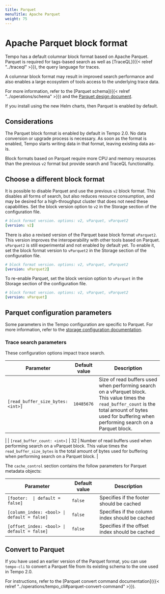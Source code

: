 ```yaml
---
title: Parquet
menuTitle: Apache Parquet
weight: 75
---
```


# Apache Parquet block format


Tempo has a default columnar block format based on Apache Parquet. Parquet is required for tags-based search as well as [TraceQL]({{< relref "../traceql" >}}), the query language for traces.

A columnar block format may result in improved search performance and also enables a large ecosystem of tools access to the underlying trace data.

For more information, refer to the [Parquet schema]({{< relref "../operations/schema" >}}) and the [Parquet design document](https://github.com/mdisibio/tempo/blob/design-proposal-parquet/docs/design-proposals/2022-04%20Parquet.md).

If you install using the new Helm charts, then Parquet is enabled by default.

## Considerations

The Parquet block format is enabled by default in Tempo 2.0. No data conversion or upgrade process is necessary. As soon as the format is enabled, Tempo starts writing data in that format, leaving existing data as-is.

Block formats based on Parquet require more CPU and memory resources than the previous `v2` format but provide search and TraceQL functionality.

## Choose a different block format

It is possible to disable Parquet and use the previous `v2` block format. This disables all forms of search, but also reduces resource consumption, and may be desired for a high-throughput cluster that does not need these capabilities. Set the block version option to `v2` in the Storage section of the configuration file.

```yaml
# block format version. options: v2, vParquet, vParquet2
[version: v2]
```

There is also a revised version of the Parquet base block format `vParquet2`. This version improves the interoperability with other tools based on Parquet. `vParquet2` is still experimental and not enabled by default yet. To enable it, set the block format version to `vParquet2` in the Storage section of the configuration file.

```yaml
# block format version. options: v2, vParquet, vParquet2
[version: vParquet2]
```

To re-enable Parquet, set the block version option to `vParquet` in the Storage section of the configuration file.

```yaml
# block format version. options: v2, vParquet, vParquet2
[version: vParquet]
```

## Parquet configuration parameters

Some parameters in the Tempo configuration are specific to Parquet.
For more information, refer to the [storage configuration documentation](https://grafana.com/docs/tempo/latest/configuration/#storage).

### Trace search parameters

These configuration options impact trace search.

| Parameter | Default value | Description |
| --- | --- | --- |
| `[read_buffer_size_bytes: <int>]` | `10485676` | Size of read buffers used when performing search on a vParquet block. This value times the `read_buffer_count`  is the total amount of bytes used for buffering when performing search on a Parquet block.
 |
| `[read_buffer_count: <int>]` | 32 | Number of read buffers used when performing search on a vParquet block. This value times the `read_buffer_size_bytes` is the total amount of bytes used for buffering when performing search on a Parquet block.
 |

The `cache_control` section contains the follow parameters for Parquet metadata objects:

| Parameter | Default value | Description |
| --- | --- | --- |
| <code>[footer: <bool> \| default = false]</code> | `false` | Specifies if the footer should be cached |
| `[column_index: <bool> \| default = false]` | `false` | Specifies if the column index should be cached |
| `[offset_index: <bool> \| default = false]` | `false` | Specifies if the offset index should be cached |

## Convert to Parquet

If you have used an earlier version of the Parquet format, you can use `tempo-cli` to convert a Parquet file from its existing schema to the one used in Tempo 2.0.

For instructions, refer to the [Parquet convert command documentation]({{< relref "../operations/tempo_cli#parquet-convert-command" >}}).
